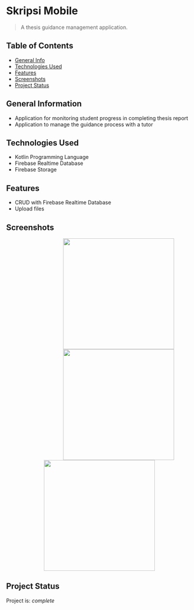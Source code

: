 # Skripsi Mobile
> A thesis guidance management application.

## Table of Contents
* [General Info](#general-information)
* [Technologies Used](#technologies-used)
* [Features](#features)
* [Screenshots](#screenshots)
* [Project Status](#project-status)
<!-- * [Contact](#contact) -->


## General Information
- Application for monitoring student progress in completing thesis report
- Application to manage the guidance process with a tutor

## Technologies Used
- Kotlin Programming Language
- Firebase Realtime Database
- Firebase Storage


## Features
- CRUD with Firebase Realtime Database
- Upload files


## Screenshots
<p align="center">
  <img width="300" src="https://user-images.githubusercontent.com/83572055/119520039-205a3100-bda4-11eb-88fd-13980d277d9f.jpg" style="float: right; margin-right: 50px;">
  <img width="300" src="https://user-images.githubusercontent.com/83572055/119519590-c35e7b00-bda3-11eb-92c3-4bd5ea8ea0cf.jpg" style="float: right; margin-right: 50px;">
  <img width="300" src="https://user-images.githubusercontent.com/83572055/119520156-3ec02c80-bda4-11eb-9f96-b54ad25716f8.jpg">
</p>

## Project Status
Project is: _complete_

<!-- ## Contact -->
<!-- Created by [@flynerdpl](https://www.flynerd.pl/) - feel free to contact me! -->
